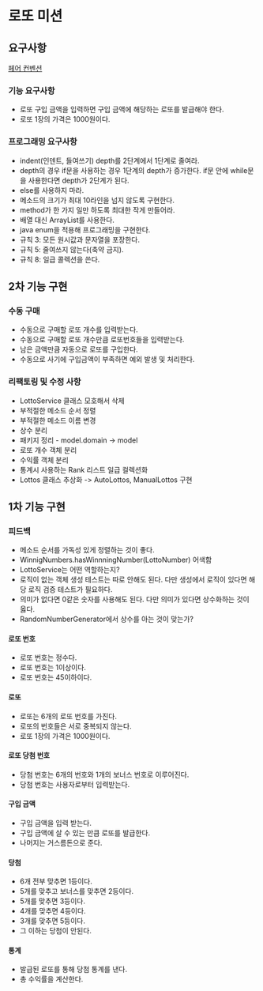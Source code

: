 # 로또 미션

## 요구사항

[페어 컨벤션](https://seeunchoi.notion.site/Pair-Convention-d4bb194e74704642b6937b3266c8de99?pvs=4)

### 기능 요구사항

- 로또 구입 금액을 입력하면 구입 금액에 해당하는 로또를 발급해야 한다.
- 로또 1장의 가격은 1000원이다.

### 프로그래밍 요구사항

- indent(인덴트, 들여쓰기) depth를 2단계에서 1단계로 줄여라.
- depth의 경우 if문을 사용하는 경우 1단계의 depth가 증가한다. if문 안에 while문을 사용한다면 depth가 2단계가 된다.
- else를 사용하지 마라.
- 메소드의 크기가 최대 10라인을 넘지 않도록 구현한다.
- method가 한 가지 일만 하도록 최대한 작게 만들어라.
- 배열 대신 ArrayList를 사용한다.
- java enum을 적용해 프로그래밍을 구현한다.
- 규칙 3: 모든 원시값과 문자열을 포장한다.
- 규칙 5: 줄여쓰지 않는다(축약 금지).
- 규칙 8: 일급 콜렉션을 쓴다.

## 2차 기능 구현

### 수동 구매

- 수동으로 구매할 로또 개수를 입력받는다.
- 수동으로 구매할 로또 개수만큼 로또번호들을 입력받는다.
- 남은 금액만큼 자동으로 로또를 구입한다.
- 수동으로 사기에 구입금액이 부족하면 예외 발생 및 처리한다.

### 리팩토링 및 수정 사항

- LottoService 클래스 모호해서 삭제
- 부적절한 메소드 순서 정렬
- 부적절한 메소드 이름 변경
- 상수 분리
- 패키지 정리 - model.domain -> model
- 로또 개수 객체 분리
- 수익률 객체 분리
- 통계시 사용하는 Rank 리스트 일급 컬렉션화
- Lottos 클래스 추상화 -> AutoLottos, ManualLottos 구현

## 1차 기능 구현

### 피드백

- 메소드 순서를 가독성 있게 정렬하는 것이 좋다.
- WinnigNumbers.hasWinnningNumber(LottoNumber) 어색함
- LottoService는 어떤 역할하는지?
- 로직이 없는 객체 생성 테스트는 따로 안해도 된다. 다만 생성에서 로직이 있다면 해당 로직 검증 테스트가 필요하다.
- 의미가 없다면 0같은 숫자를 사용해도 된다. 다만 의미가 있다면 상수화하는 것이 옳다.
- RandomNumberGenerator에서 상수를 아는 것이 맞는가?

#### 로또 번호

- 로또 번호는 정수다.
- 로또 번호는 1이상이다.
- 로또 번호는 45이하이다.

#### 로또

- 로또는 6개의 로또 번호를 가진다.
- 로또의 번호들은 서로 중복되지 않는다.
- 로또 1장의 가격은 1000원이다.

#### 로또 당첨 번호

- 당첨 번호는 6개의 번호와 1개의 보너스 번호로 이루어진다.
- 당첨 번호는 사용자로부터 입력받는다.

#### 구입 금액

- 구입 금액을 입력 받는다.
- 구입 금액에 살 수 있는 만큼 로또를 발급한다.
- 나머지는 거스름돈으로 준다.

#### 당첨

- 6개 전부 맞추면 1등이다.
- 5개를 맞추고 보너스를 맞추면 2등이다.
- 5개를 맞추면 3등이다.
- 4개를 맞추면 4등이다.
- 3개를 맞추면 5등이다.
- 그 이하는 당첨이 안된다.

#### 통계

- 발급된 로또를 통해 당첨 통계를 낸다.
- 총 수익률을 계산한다.
